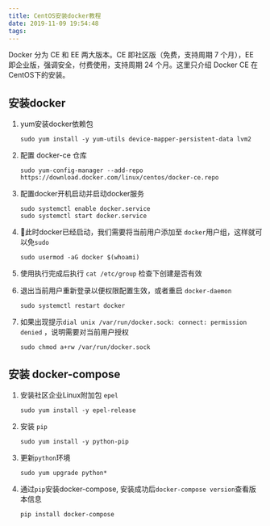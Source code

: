 ```yaml
---
title: CentOS安装docker教程
date: 2019-11-09 19:54:48
tags:
---
```


Docker 分为 CE 和 EE 两大版本。CE 即社区版（免费，支持周期 7 个月），EE 即企业版，强调安全，付费使用，支持周期 24 个月。这里只介绍 Docker CE 在 CentOS下的安装。

<!-- more -->


## 安装docker

1. yum安装docker依赖包
    ```shell
    sudo yum install -y yum-utils device-mapper-persistent-data lvm2
    ```

2. 配置 docker-ce 仓库
    ```shell
    sudo yum-config-manager --add-repo https://download.docker.com/linux/centos/docker-ce.repo
    ```

3. 配置docker开机启动并启动docker服务
    ```shell
    sudo systemctl enable docker.service
    sudo systemctl start docker.service
    ```

4. 此时docker已经启动，我们需要将当前用户添加至 `docker`用户组，这样就可以免`sudo`
    ```shell
    sudo usermod -aG docker $(whoami)
    ```

5. 使用执行完成后执行 `cat /etc/group` 检查下创建是否有效

6. 退出当前用户重新登录以便权限配置生效，或者重启 `docker-daemon`

    ```shell
    sudo systemctl restart docker
    ```

7. 如果出现提示`dial unix /var/run/docker.sock: connect: permission denied` ，说明需要对当前用户授权

    ```shell
    sudo chmod a+rw /var/run/docker.sock
    ```

## 安装 docker-compose

1. 安装社区企业Linux附加包 `epel`
   ```shell
   sudo yum install -y epel-release 
   ```

2. 安装 `pip`
   ```shell
   sudo yum install -y python-pip
   ```
4. 更新`python`环境
   ```shell
   sudo yum upgrade python*
   ```

5. 通过`pip`安装docker-compose, 安装成功后`docker-compose version`查看版本信息
   ```
   pip install docker-compose
   ```





